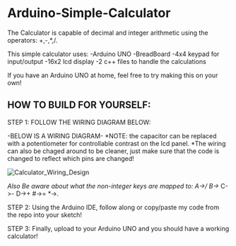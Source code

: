 # Arduino-Simple-Calculator
The Calculator is capable of decimal and integer arithmetic using the operators: +,-,*,/. 

This simple calculator uses:
-Arduino UNO 
-BreadBoard
-4x4 keypad for input/output
-16x2 lcd display
-2 c++ files to handle the calculations

If you have an Arduino UNO at home, feel free to try making this on your own!

HOW TO BUILD FOR YOURSELF:
---------------------------------------------------
STEP 1: FOLLOW THE WIRING DIAGRAM BELOW:

-BELOW IS A WIRING DIAGRAM-
*NOTE: the capacitor can be replaced with a potentiometer for controllable contrast on the lcd panel.
*The wiring can also be chaged around to be cleaner, just make sure that the code is changed to reflect which pins are changed!

![Calculator_Wiring_Design](https://github.com/user-attachments/assets/8b2c3ef9-ba2a-437d-a51d-51a8408513d0)

*Also Be aware about what the non-integer keys are mapped to:
A->/ B->* C->- D->+ #->= *->.

STEP 2: Using the Arduino IDE, follow along or copy/paste my code from the repo into your sketch!


STEP 3: Finally, upload to your Arduino UNO and you should have a working calculator!


